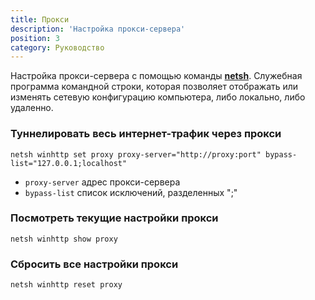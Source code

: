 ```yaml
---
title: Прокси
description: 'Настройка прокси-сервера'
position: 3
category: Руководство
---
```


Настройка прокси-сервера с помощью команды <b>[netsh](https://docs.microsoft.com/ru-ru/windows-server/administration/windows-commands/netsh 'Microsoft Dosc')</b>.
Служебная программа командной строки, которая позволяет отображать или изменять сетевую конфигурацию компьютера, либо локально, либо удаленно.

### Туннелировать весь интернет-трафик через прокси

```cmd[cmd]
netsh winhttp set proxy proxy-server="http://proxy:port" bypass-list="127.0.0.1;localhost"
```

- `proxy-server` адрес прокси-сервера
- `bypass-list` список исключений, разделенных ";"

### Посмотреть текущие настройки прокси

```cmd[cmd]
netsh winhttp show proxy
```

### Сбросить все настройки прокси

```cmd[cmd]
netsh winhttp reset proxy
```
